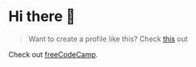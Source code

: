 # Hi there 👋

> Want to create a profile like this? Check <a href="https://www.youtube.com/watch?v=-otyb0ngsa4" target="_blank" rel="noopener noreferrer">this</a> out

<p>Check out <a href="https://www.freecodecamp.org/" target="_blank" rel="noopener noreferrer">freeCodeCamp</a>.</p>
<!--
**nkg29/nkg29** is a ✨ _special_ ✨ repository because its `README.md` (this file) appears on your GitHub profile.

Here are some ideas to get you started:

- 🔭 I’m currently working on ...
- 🌱 I’m currently learning ...
- 👯 I’m looking to collaborate on ...
- 🤔 I’m looking for help with ...
- 💬 Ask me about ...
- 📫 How to reach me: ...
- 😄 Pronouns: ...
- ⚡ Fun fact: ...
-->
